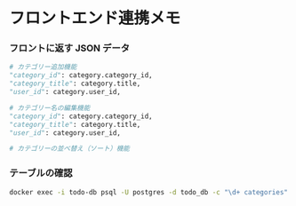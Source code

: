 # フロントエンド連携メモ

### フロントに返す JSON データ

```python
# カテゴリー追加機能
"category_id": category.category_id,
"category_title": category.title,
"user_id": category.user_id,

# カテゴリー名の編集機能
"category_id": category.category_id,
"category_title": category.title,
"user_id": category.user_id,

# カテゴリーの並べ替え（ソート）機能
```

### テーブルの確認

```bash
docker exec -i todo-db psql -U postgres -d todo_db -c "\d+ categories" ; docker exec -i todo-db psql -U postgres -d todo_db -c "SELECT * FROM categories LIMIT 50;"
```
